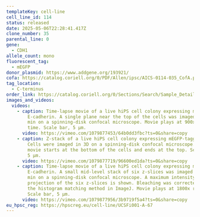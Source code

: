 ```yaml
---
templateKey: cell-line
cell_line_id: 114
status: released
date: 2025-05-06T22:28:41.417Z
clone_number: 35
parental_line: 0
gene:
  - CDH1
allele_count: mono
fluorescent_tag:
  - mEGFP
donor_plasmid: https://www.addgene.org/193921/
cofa: https://catalog.coriell.org/0/PDF/Allen/ipsc/AICS-0114-035_CofA.pdf
tag_location:
  - C-terminus
order_link: https://catalog.coriell.org/0/Sections/Search/Sample_Detail.aspx?Ref=AICS-0114-035&Product=iPSC
images_and_videos:
  videos:
    - caption: Time-lapse movie of a live hiPS cell colony expressing mEGFP-tagged
        E-cadherin. A single plane near the top of the cells was imaged every 3
        min on a spinning-disk confocal microscope. Movie plays at 900x real
        time. Scale bar, 5 µm.
      video: https://vimeo.com/1079877453/64b0dd3fbc?ts=0&share=copy
    - caption: Z-stack of a live hiPS cell colony expressing mEGFP-tagged E-cadherin.
        Cells were imaged in 3D on a spinning-disk confocal microscope. The
        movie starts at the bottom of the cells and ends at the top. Scale bar,
        5 µm.
      video: https://vimeo.com/1079877719/96600ed1da?ts=0&share=copy
    - caption: Time-lapse movie of a live hiPS cell colony expressing mEGFP-tagged
        E-cadherin. A small mid-level stack of six z-slices was imaged every 3
        min on a spinning-disk confocal microscope. A maximum intensity
        projection of the six z-slices is shown. Bleaching was corrected using
        the histogram matching method in ImageJ. Movie plays at 1800x real time.
        Scale bar, 5 µm.
      video: https://vimeo.com/1079877956/3b9719f5a4?ts=0&share=copy
eu_hpsc_reg: https://hpscreg.eu/cell-line/UCSFi001-A-67
---
```

